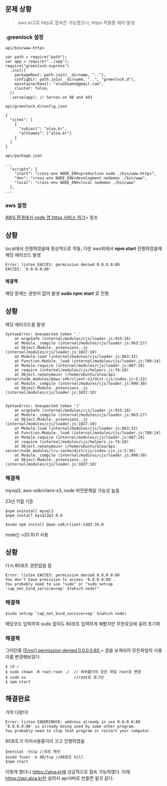 ## 문제 상황

> aws ec2로 http로 접속은 가능했으나, https 적용중 에러 발생

### .greenlock 설정

```
api/bin/www-https

var path = require("path");
var app = require("../app");
require("greenlock-express")
  .init({
    packageRoot: path.join(__dirname, ".."),
    configDir: path.join(__dirname, "..", "greenlock.d"),
    maintainerEmail: "aloateams@gmail.com",
    cluster: false,
  })
  .serve(app); // Serves on 80 and 443
```

```
api/greenlock.d/config.json

{
  "sites": [
    {
      "subject": "aloa.kr",
      "altnames": ["aloa.kr"]
    }
  ]
}
```

```
api/package.json

...
  "scripts": {
    "start": "cross-env NODE_ENV=production node ./bin/www-https",
    "dev": "cross-env NODE_ENV=development nodemon ./bin/www",
    "local": "cross-env NODE_ENV=local nodemon ./bin/www"
  },
...

```

### aws 설정

[AWS 환경에서 node 앱 https 서비스 하기](https://stackhoarder.com/2021/04/13/aws-%ED%99%98%EA%B2%BD%EC%97%90%EC%84%9C-node-%EC%95%B1-https-%EC%84%9C%EB%B9%84%EC%8A%A4-%ED%95%98%EA%B8%B0/)> 참조

## 상황

local에서 진행하였을때 정상적으로 작동, 다만 aws위에서 **npm start** 진행하였을때 해당 에러코드 발생

```
Error: listen EACCES: permission denied 0.0.0.0:80
EACCES: '0.0.0.0:80'
```

#### 해결책

해당 문제는 권한이 없어 발생 **sudo npm start** 로 진행

## 상황

해당 에러코드들 발생

```
SyntaxError: Unexpected token '.'
    at wrapSafe (internal/modules/cjs/loader.js:915:16)
    at Module._compile (internal/modules/cjs/loader.js:963:27)
    at Object.Module._extensions..js (internal/modules/cjs/loader.js:1027:10)
    at Module.load (internal/modules/cjs/loader.js:863:32)
    at Function.Module._load (internal/modules/cjs/loader.js:708:14)
    at Module.require (internal/modules/cjs/loader.js:887:19)
    at require (internal/modules/cjs/helpers.js:74:18)
    at Object.<anonymous> (/home/ubuntu/aloa/api-server/node_modules/@aws-sdk/client-s3/dist-cjs/index.js:5:22)
    at Module._compile (internal/modules/cjs/loader.js:999:30)
    at Object.Module._extensions..js (internal/modules/cjs/loader.js:1027:10)


SyntaxError: Unexpected token '('
    at wrapSafe (internal/modules/cjs/loader.js:915:16)
    at Module._compile (internal/modules/cjs/loader.js:963:27)
    at Object.Module._extensions..js (internal/modules/cjs/loader.js:1027:10)
    at Module.load (internal/modules/cjs/loader.js:863:32)
    at Function.Module._load (internal/modules/cjs/loader.js:708:14)
    at Module.require (internal/modules/cjs/loader.js:887:19)
    at require (internal/modules/cjs/helpers.js:74:18)
    at Object.<anonymous> (/home/ubuntu/aloa/api-server/node_modules/lru-cache/dist/cjs/index-cjs.js:5:36)
    at Module._compile (internal/modules/cjs/loader.js:999:30)
    at Object.Module._extensions..js (internal/modules/cjs/loader.js:1027:10)
```

### 해결책

mysql2, aws-sdk/client-s3, node 버전문제일 가능성 높음

23년 11월 기준

```
$npm uninstall mysql2
$npm install mysql2@3.0.0

$sudo npm install @aws-sdk/client-s3@3.34.0
```

node는 v20.10.0 사용

## 상황

다시 80포트 권한없음 뜸

```
Error: listen EACCES: permission denied 0.0.0.0:80
You don't have prmission to access '0.0.0.0:80'.
You probably need to use "sudo" or "sudo setcap 'cap_net_bind_service=+ep' $(which node)"
```

### 해결책

```
$sudo setcap 'cap_net_bind_service=+ep' $(which node)
```

해당코드 입력하여 sudo 없이도 80포트 입력하게 해봤지만 무한로딩에 걸려 초기화

### 해결책

그러던중 [[Error] permission denied 0.0.0.0:80
](https://systorage.tistory.com/entry/Error-permission-denied-000080)> 글을 보게되어 모든파일의 사용자를 변경해보았다.

```
$ cd /
$ sudo chown -R root:root ./  // 하위폴더의 모든 파일 root로 변경
$ sudo su                     //root로 로그인
$ npm start
```

## 해결완료

거의 다왔다!

```
Error: listen EADDRINUSE: address already in use 0.0.0.0:80
'0.0.0.0:80' is already being used by some other program.
You probably need to stop that program or restart your computer.
```

80포트가 이미사용중이라 끄고 진행하였음

```
$netstat -tnlp //포트 확인
$sudo fuser -k 80/tcp //80포트 kill
$npm start
```

이렇게 했더니 https://aloa.kr에 성공적으로 접속 가능하였다. 이제 https://api.aloa.kr만 살려서 api서버로 만들면 될것 같다.
